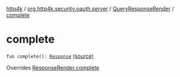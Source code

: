 [http4k](../../index.md) / [org.http4k.security.oauth.server](../index.md) / [QueryResponseRender](index.md) / [complete](./complete.md)

# complete

`fun complete(): `[`Response`](../../org.http4k.core/-response/index.md) [(source)](https://github.com/http4k/http4k/blob/master/http4k-security-oauth/src/main/kotlin/org/http4k/security/oauth/server/ResponseRender.kt#L45)

Overrides [ResponseRender.complete](../-response-render/complete.md)

